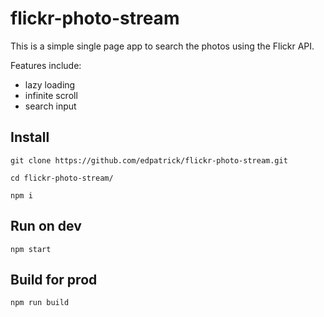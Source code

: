 # flickr-photo-stream

This is a simple single page app to search the photos using the Flickr API.

Features include:

* lazy loading
* infinite scroll
* search input

## Install

```
git clone https://github.com/edpatrick/flickr-photo-stream.git

cd flickr-photo-stream/

npm i
```

## Run on dev

```
npm start
```

## Build for prod

```
npm run build
```
